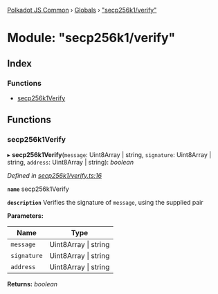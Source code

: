 [Polkadot JS Common](../README.md) › [Globals](../globals.md) › ["secp256k1/verify"](_secp256k1_verify_.md)

# Module: "secp256k1/verify"

## Index

### Functions

* [secp256k1Verify](_secp256k1_verify_.md#secp256k1verify)

## Functions

###  secp256k1Verify

▸ **secp256k1Verify**(`message`: Uint8Array | string, `signature`: Uint8Array | string, `address`: Uint8Array | string): *boolean*

*Defined in [secp256k1/verify.ts:16](https://github.com/polkadot-js/common/blob/b00d4956/packages/util-crypto/src/secp256k1/verify.ts#L16)*

**`name`** secp256k1Verify

**`description`** Verifies the signature of `message`, using the supplied pair

**Parameters:**

Name | Type |
------ | ------ |
`message` | Uint8Array &#124; string |
`signature` | Uint8Array &#124; string |
`address` | Uint8Array &#124; string |

**Returns:** *boolean*
